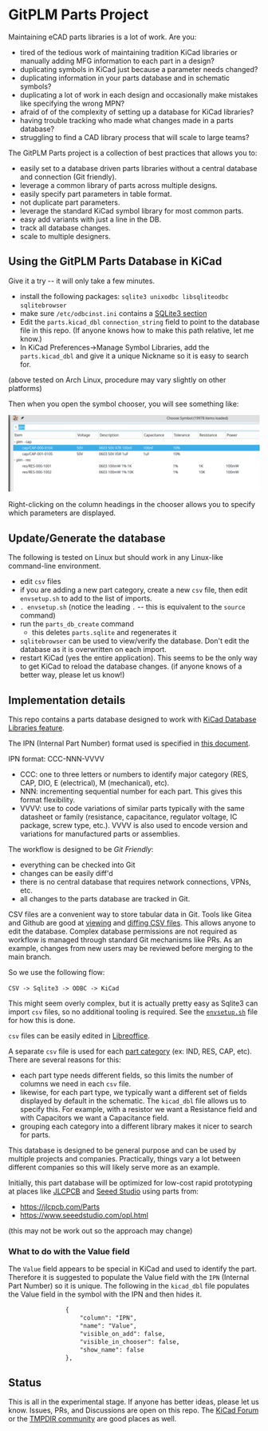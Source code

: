 # GitPLM Parts Project

Maintaining eCAD parts libraries is a lot of work. Are you:

- tired of the tedious work of maintaining tradition KiCad libraries or manually
  adding MFG information to each part in a design?
- duplicating symbols in KiCad just because a parameter needs changed?
- duplicating information in your parts database and in schematic symbols?
- duplicating a lot of work in each design and occasionally make mistakes like
  specifying the wrong MPN?
- afraid of of the complexity of setting up a database for KiCad libraries?
- having trouble tracking who made what changes made in a parts database?
- struggling to find a CAD library process that will scale to large teams?

The GitPLM Parts project is a collection of best practices that allows you to:

- easily set to a database driven parts libraries without a central database and
  connection (Git friendly).
- leverage a common library of parts across multiple designs.
- easily specify part parameters in table format.
- not duplicate part parameters.
- leverage the standard KiCad symbol library for most common parts.
- easy add variants with just a line in the DB.
- track all database changes.
- scale to multiple designers.

## Using the GitPLM Parts Database in KiCad

Give it a try -- it will only take a few minutes.

- install the following packages: `sqlite3 unixodbc libsqliteodbc sqlitebrowser`
- make sure `/etc/odbcinst.ini` contains a
  [SQLite3 section](https://wiki.archlinux.org/title/Open_Database_Connectivity#SQLite)
- Edit the `parts.kicad_dbl` `connection_string` field to point to the database
  file in this repo. (If anyone knows how to make this path relative, let me
  know.)
- In KiCad Preferences->Manage Symbol Libraries, add the `parts.kicad_dbl` and
  give it a unique Nickname so it is easy to search for.

(above tested on Arch Linux, procedure may vary slightly on other platforms)

Then when you open the symbol chooser, you will see something like:

![image-20240109104709184](./assets/image-20240109104709184.png)

Right-clicking on the column headings in the chooser allows you to specify which
parameters are displayed.

## Update/Generate the database

The following is tested on Linux but should work in any Linux-like command-line
environment.

- edit `csv` files
- if you are adding a new part category, create a new `csv` file, then edit
  `envsetup.sh` to add to the list of imports.
- `. envsetup.sh` (notice the leading `.` -- this is equivalent to the `source`
  command)
- run the `parts_db_create` command
  - this deletes `parts.sqlite` and regenerates it
- `sqlitebrowser` can be used to view/verify the database. Don't edit the
  database as it is overwritten on each import.
- restart KiCad (yes the entire application). This seems to be the only way to
  get KiCad to reload the database changes. (if anyone knows of a better way,
  please let us know!)

## Implementation details

This repo contains a parts database designed to work with
[KiCad Database Libraries feature](https://docs.kicad.org/7.0/en/eeschema/eeschema.html#database-libraries).

The IPN (Internal Part Number) format used is specified in
[this document](https://github.com/git-plm/gitplm/blob/main/partnumbers.md).

IPN format: CCC-NNN-VVVV

- CCC: one to three letters or numbers to identify major category (RES, CAP,
  DIO, E (electrical), M (mechanical), etc).
- NNN: incrementing sequential number for each part. This gives this format
  flexibility.
- VVVV: use to code variations of similar parts typically with the same
  datasheet or family (resistance, capacitance, regulator voltage, IC package,
  screw type, etc.). VVVV is also used to encode version and variations for
  manufactured parts or assemblies.

The workflow is designed to be _Git Friendly_:

- everything can be checked into Git
- changes can be easily diff'd
- there is no central database that requires network connections, VPNs, etc.
- all changes to the parts database are tracked in Git.

CSV files are a convenient way to store tabular data in Git. Tools like Gitea
and Github are good at
[viewing](https://github.com/git-plm/parts/blob/main/cap.csv) and
[diffing CSV files](https://community.tmpdir.org/uploads/default/original/2X/2/22193b11a07063ab7759edd6b3cd57a25521073f.png).
This allows anyone to edit the database. Complex database permissions are not
required as workflow is managed through standard Git mechanisms like PRs. As an
example, changes from new users may be reviewed before merging to the main
branch.

So we use the following flow:

`CSV -> Sqlite3 -> ODBC -> KiCad`

This might seem overly complex, but it is actually pretty easy as Sqlite3 can
import `csv` files, so no additional tooling is required. See the
[`envsetup.sh`](envsetup.sh) file for how this is done.

`csv` files can be easily edited in [Libreoffice](https://www.libreoffice.org/).

A separate `csv` file is used for each
[part category](https://github.com/git-plm/gitplm/blob/main/partnumbers.md#three-letter-category-code)
(ex: IND, RES, CAP, etc). There are several reasons for this:

- each part type needs different fields, so this limits the number of columns we
  need in each `csv` file.
- likewise, for each part type, we typically want a different set of fields
  displayed by default in the schematic. The `kicad_dbl` file allows us to
  specify this. For example, with a resistor we want a Resistance field and with
  Capacitors we want a Capacitance field.
- grouping each category into a different library makes it nicer to search for
  parts.

This database is designed to be general purpose and can be used by multiple
projects and companies. Practically, things vary a lot between different
companies so this will likely serve more as an example.

Initially, this part database will be optimized for low-cost rapid prototyping
at places like [JLCPCB](https://jlcpcb.com/) and
[Seeed Studio](https://www.seeedstudio.com/fusion_pcb.html) using parts from:

- https://jlcpcb.com/Parts
- https://www.seeedstudio.com/opl.html

(this may not be work out so the approach may change)

### What to do with the Value field

The `Value` field appears to be special in KiCad and used to identify the part.
Therefore it is suggested to populate the Value field with the `IPN` (Internal
Part Number) so it is unique. The following in the `kicad_dbl` file populates
the Value field in the symbol with the IPN and then hides it.

```
                {
                    "column": "IPN",
                    "name": "Value",
                    "visible_on_add": false,
                    "visible_in_chooser": false,
                    "show_name": false
                },
```

## Status

This is all in the experimental stage. If anyone has better ideas, please let us
know. Issues, PRs, and Discussions are open on this repo. The
[KiCad Forum](https://forum.kicad.info/) or the
[TMPDIR community](https://community.tmpdir.org/) are good places as well.
